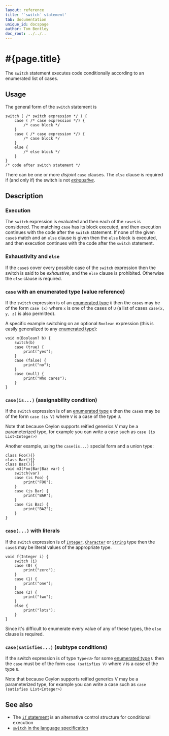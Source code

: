 ```yaml
---
layout: reference
title: '`switch` statement'
tab: documentation
unique_id: docspage
author: Tom Bentley
doc_root: ../../..
---
```


# #{page.title}

The `switch` statement executes code conditionally according to an enumerated 
list of cases.

## Usage 

The general form of the `switch` statement is

<!-- check:none -->
<!-- try: -->
    switch ( /* switch expression */ ) {
        case ( /* case expression */) {
            /* case block */
        }
        case ( /* case expression */) {
            /* case block */
        }
        else {
            /* else block */
        }
    }
    /* code after switch statement */

There can be one or more *disjoint* `case` clauses. 
The `else` clause is required if (and only if) the switch is not 
[*exhaustive*](#exhaustivity_and_else).

## Description

### Execution

The `switch` expression is evaluated and then each of the `case`s is considered. 
The matching `case` has its block executed, and then execution 
continues with the code after the `switch` statement. 
If none of the given `case`s match and an `else` clause is given then the 
`else` block is executed, and then execution 
continues with the code after the `switch` statement. 

### Exhaustivity and `else`

If the `case`s cover every possible case of the `switch` expression then the 
switch is said to be *exhaustive*, and the `else` clause is prohibited. 
Otherwise the `else` clause is required.

### `case` with an enumerated type (value reference)

If the `switch` expression is of an 
[enumerated type](../../structure/type#enumerated_types) `U` 
then the 
`case`s may be of the form `case (x)` where `x` is one of the cases 
  of `U` (a list of cases `case(x, y, z)` is also permitted).
  
A specific example switching on an optional `Boolean` expression
(this is easily generalized to any [enumerated type](../../type/#enumerated_types)):

<!-- try: -->
    void m(Boolean? b) {
        switch(b)
        case (true) {
            print("yes");
        }
        case (false) {
            print("no");
        }
        case (null) {
            print("Who cares");
        }
    }

### `case(is...)` (assignability condition)
  
If the `switch` expression is of an 
[enumerated type](../../structure/type#enumerated_types) `U` 
then the 
`case`s may be of the form `case (is V)` where `V` is a case 
of the type `U`.

Note that because Ceylon supports reified generics V may be a 
parameterized type, for example you can write a case such as
`case (is List<Integer>)`

Another example, using the `case(is...)` special form and a union type:

<!-- try: -->
    class Foo(){}
    class Bar(){}
    class Baz(){}
    void m3(Foo|Bar|Baz var) {
        switch(var)
        case (is Foo) {
            print("FOO");
        }
        case (is Bar) {
            print("BAR");
        }
        case (is Baz) {
            print("BAZ");
        }
    }

### `case(...)` with literals

If the `switch` expression is of [`Integer`](#{site.urls.apidoc_current}/Integer.type.html), 
[`Character`](#{site.urls.apidoc_current}/Character.type.html) or 
[`String`](#{site.urls.apidoc_current}/String.type.html) type
then the `case`s may be literal values of the appropriate type.

<!-- try: -->
    void f(Integer i) {
        switch (i)
        case (0) {
            print("zero"); 
        }
        case (1) {
            print("one");
        }
        case (2) {
            print("two");
        }
        else { 
            print("lots"); 
        }
    }

Since it's difficult to enumerate every value of any of these types, the `else` 
clause is required.

### `case(satisfies...)` (subtype conditions)

<!-- m-later -->

If the switch expression is of type `Type<U>` for some 
[enumerated type](../../structure/type#enumerated_types) `U` 
then the `case` must be of the form `case (satisfies V)` where 
`V` is a case of the type `U`.

Note that because Ceylon supports reified generics V may be a 
parameterized type, for example you can write a case such as
`case (satisfies List<Integer>)`


## See also

* The [`if` statement](../if) is an alternative control structure for 
  conditional execution
* [`switch` in the language specification](#{site.urls.spec_current}#switchcaseelse)

